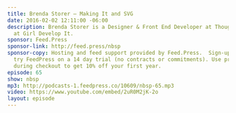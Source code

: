 ```yaml
---
title: Brenda Storer — Making It and SVG
date: 2016-02-02 12:11:00 -06:00
description: Brenda Storer is a Designer & Front End Developer at ThoughtBot and Instructor
  at Girl Develop It.
sponsor: Feed.Press
sponsor-link: http://feed.press/nbsp
sponsor-copy: Hosting and feed support provided by Feed.Press.  Sign-up today and
  try FeedPress on a 14 day trial (no contracts or commitments). Use promo code *nbsp*
  during checkout to get 10% off your first year.
episode: 65
show: nbsp
mp3: http://podcasts-1.feedpress.co/10609/nbsp-65.mp3
video: https://www.youtube.com/embed/2uR0M2jK-2o
layout: episode
---
```



